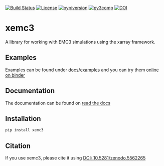 [![Build Status](https://github.com/dschwoerer/xemc3/actions/workflows/tests.yml/badge.svg?branch=next)](https://github.com/dschwoerer/xemc3/actions)
[![License](https://img.shields.io/badge/license-GPL-blue.svg)](https://www.gnu.org/licenses/gpl-3.0.en.html)
[![pypiversion](https://img.shields.io/pypi/v/xemc3.svg)](https://pypi.python.org/pypi/xemc3)
[![py3comp](https://img.shields.io/badge/py3-compatible-brightgreen.svg)](https://img.shields.io/badge/py3-compatible-brightgreen.svg)
[![DOI](https://zenodo.org/badge/doi/10.5281/zenodo.5562265.svg)](https://doi.org/10.5281/zenodo.5562265)

# xemc3

A library for working with EMC3 simulations using the xarray framework.

## Examples
Examples can be found under [docs/examples](docs/examples) and you can try them [online on binder](https://mybinder.org/v2/gh/dschwoerer/xemc3/next?filepath=docs%2Fexamples)

## Documentation
The documentation can be found on [read the docs](https://xemc3.rtfd.io)

## Installation
```bash
pip install xemc3
```

## Citation
If you use xemc3, please cite it using [DOI: 10.5281/zenodo.5562265](https://doi.org/10.5281/zenodo.5562265)
